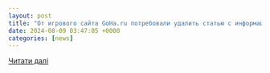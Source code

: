 ```yaml
---
layout: post
title: "От игрового сайта GoHa.ru потребовали удалить статью с информацией о восстановлении скорости работы YouTube | Zone of Games"
date: 2024-08-09 03:47:05 +0000
categories: [news]
---
```


[Читати далі](https://www.zoneofgames.ru/news/76778-ot-igrovogo-sayta-goharu-potrebovali-udalit-statyu-s-informaciey-o-vosstanovlenii-skorosti-raboty-youtube.html)
